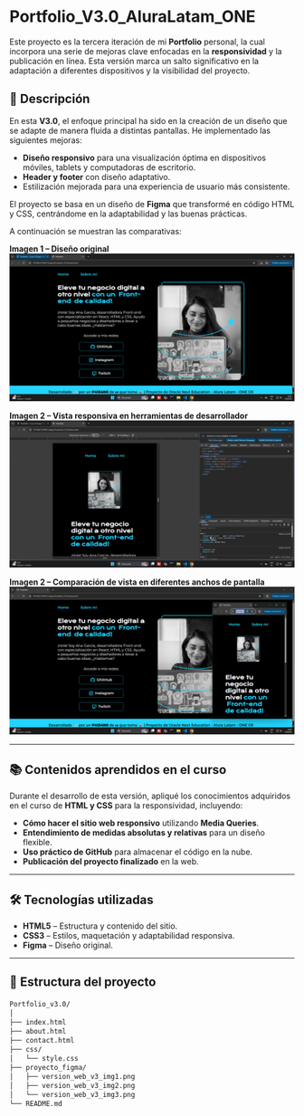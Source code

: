 # Portfolio_V3.0_AluraLatam_ONE

Este proyecto es la tercera iteración de mi **Portfolio** personal, la cual incorpora una serie de mejoras clave enfocadas en la **responsividad** y la publicación en línea. Esta versión marca un salto significativo en la adaptación a diferentes dispositivos y la visibilidad del proyecto.

## 🚀 Descripción

En esta **V3.0**, el enfoque principal ha sido en la creación de un diseño que se adapte de manera fluida a distintas pantallas. He implementado las siguientes mejoras:
- **Diseño responsivo** para una visualización óptima en dispositivos móviles, tablets y computadoras de escritorio.
- **Header y footer** con diseño adaptativo.
- Estilización mejorada para una experiencia de usuario más consistente.

El proyecto se basa en un diseño de **Figma** que transformé en código HTML y CSS, centrándome en la adaptabilidad y las buenas prácticas.

A continuación se muestran las comparativas:

**Imagen 1 – Diseño original**
![Diseño en Figma](./proyecto_figma/version_web_v3_img1.png)

**Imagen 2 – Vista responsiva en herramientas de desarrollador**
![Versión Web V3.0](./proyecto_figma/version_web_v3_img2.png)

**Imagen 2 – Comparación de vista en diferentes anchos de pantalla**
![Versión Web V3.0](./proyecto_figma/version_web_v3_img3.png)

---

## 📚 Contenidos aprendidos en el curso

Durante el desarrollo de esta versión, apliqué los conocimientos adquiridos en el curso de **HTML y CSS** para la responsividad, incluyendo:

- **Cómo hacer el sitio web responsivo** utilizando **Media Queries**.
- **Entendimiento de medidas absolutas y relativas** para un diseño flexible.
- **Uso práctico de GitHub** para almacenar el código en la nube.
- **Publicación del proyecto finalizado** en la web.

---

## 🛠️ Tecnologías utilizadas

- **HTML5** – Estructura y contenido del sitio.
- **CSS3** – Estilos, maquetación y adaptabilidad responsiva.
- **Figma** – Diseño original.

---

## 📂 Estructura del proyecto

```plaintext
Portfolio_v3.0/
│
├── index.html
├── about.html
├── contact.html
├── css/
│   └── style.css
├── proyecto_figma/
│   ├── version_web_v3_img1.png
│   ├── version_web_v3_img2.png
│   └── version_web_v3_img3.png
└── README.md
